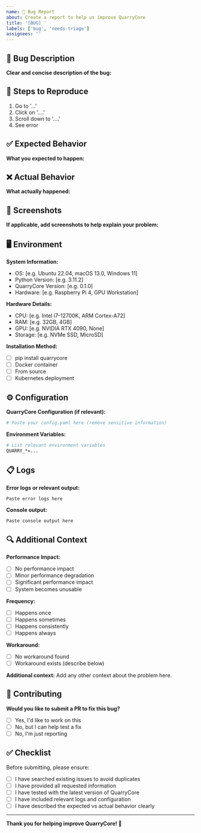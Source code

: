 ```yaml
---
name: 🐛 Bug Report
about: Create a report to help us improve QuarryCore
title: '[BUG] '
labels: ['bug', 'needs-triage']
assignees: ''
---
```


## 🐛 Bug Description

**Clear and concise description of the bug:**

## 🔄 Steps to Reproduce

1. Go to '...'
2. Click on '....'
3. Scroll down to '....'
4. See error

## ✅ Expected Behavior

**What you expected to happen:**

## ❌ Actual Behavior

**What actually happened:**

## 📸 Screenshots

**If applicable, add screenshots to help explain your problem:**

## 🖥️ Environment

**System Information:**
- OS: [e.g. Ubuntu 22.04, macOS 13.0, Windows 11]
- Python Version: [e.g. 3.11.2]
- QuarryCore Version: [e.g. 0.1.0]
- Hardware: [e.g. Raspberry Pi 4, GPU Workstation]

**Hardware Details:**
- CPU: [e.g. Intel i7-12700K, ARM Cortex-A72]
- RAM: [e.g. 32GB, 4GB]
- GPU: [e.g. NVIDIA RTX 4090, None]
- Storage: [e.g. NVMe SSD, MicroSD]

**Installation Method:**
- [ ] pip install quarrycore
- [ ] Docker container
- [ ] From source
- [ ] Kubernetes deployment

## ⚙️ Configuration

**QuarryCore Configuration (if relevant):**
```yaml
# Paste your config.yaml here (remove sensitive information)
```

**Environment Variables:**
```bash
# List relevant environment variables
QUARRY_*=...
```

## 📋 Logs

**Error logs or relevant output:**
```
Paste error logs here
```

**Console output:**
```
Paste console output here
```

## 🔍 Additional Context

**Performance Impact:**
- [ ] No performance impact
- [ ] Minor performance degradation
- [ ] Significant performance impact
- [ ] System becomes unusable

**Frequency:**
- [ ] Happens once
- [ ] Happens sometimes
- [ ] Happens consistently
- [ ] Happens always

**Workaround:**
- [ ] No workaround found
- [ ] Workaround exists (describe below)

**Additional context:**
Add any other context about the problem here.

## 🤝 Contributing

**Would you like to submit a PR to fix this bug?**
- [ ] Yes, I'd like to work on this
- [ ] No, but I can help test a fix
- [ ] No, I'm just reporting

## ✅ Checklist

Before submitting, please ensure:

- [ ] I have searched existing issues to avoid duplicates
- [ ] I have provided all requested information
- [ ] I have tested with the latest version of QuarryCore
- [ ] I have included relevant logs and configuration
- [ ] I have described the expected vs actual behavior clearly

---

**Thank you for helping improve QuarryCore! 🚀** 
